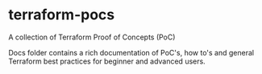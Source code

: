 # terraform-pocs
A collection of Terraform Proof of Concepts (PoC)

Docs folder contains a rich documentation of PoC's, how to's and general Terraform best practices for beginner and advanced users.